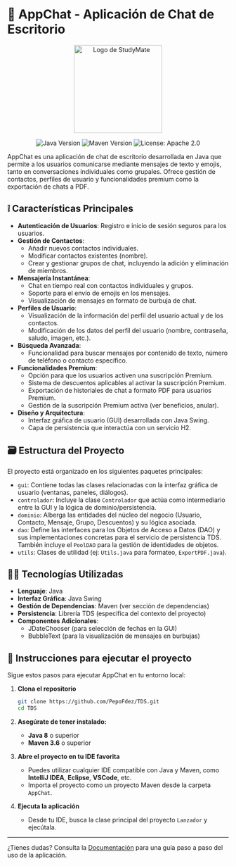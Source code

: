 # 📲 AppChat - Aplicación de Chat de Escritorio

<p align="center">
  <img src="https://github.com/user-attachments/assets/56585911-3d26-41f4-bd98-41f2f6d6d590" alt="Logo de StudyMate" width="200">
</p>

<p align="center">
  <img src="https://img.shields.io/badge/Java-8+-blue.svg" alt="Java Version">
  <img src="https://img.shields.io/badge/Maven-3.6+-orange.svg" alt="Maven Version">
  <img src="https://img.shields.io/badge/License-Apache_2.0-blue.svg" alt="License: Apache 2.0">
  </p>

AppChat es una aplicación de chat de escritorio desarrollada en Java que permite a los usuarios comunicarse mediante mensajes de texto y emojis, tanto en conversaciones individuales como grupales. Ofrece gestión de contactos, perfiles de usuario y funcionalidades premium como la exportación de chats a PDF.

## ❕ Características Principales

* **Autenticación de Usuarios**: Registro e inicio de sesión seguros para los usuarios.
* **Gestión de Contactos**:
    * Añadir nuevos contactos individuales.
    * Modificar contactos existentes (nombre).
    * Crear y gestionar grupos de chat, incluyendo la adición y eliminación de miembros.
* **Mensajería Instantánea**:
    * Chat en tiempo real con contactos individuales y grupos.
    * Soporte para el envío de emojis en los mensajes.
    * Visualización de mensajes en formato de burbuja de chat.
* **Perfiles de Usuario**:
    * Visualización de la información del perfil del usuario actual y de los contactos.
    * Modificación de los datos del perfil del usuario (nombre, contraseña, saludo, imagen, etc.).
* **Búsqueda Avanzada**:
    * Funcionalidad para buscar mensajes por contenido de texto, número de teléfono o contacto específico.
* **Funcionalidades Premium**:
    * Opción para que los usuarios activen una suscripción Premium.
    * Sistema de descuentos aplicables al activar la suscripción Premium.
    * Exportación de historiales de chat a formato PDF para usuarios Premium.
    * Gestión de la suscripción Premium activa (ver beneficios, anular).
* **Diseño y Arquitectura**:
    * Interfaz gráfica de usuario (GUI) desarrollada con Java Swing.
    * Capa de persistencia que interactúa con un servicio H2.

## 🗃 Estructura del Proyecto

El proyecto está organizado en los siguientes paquetes principales:

* `gui`: Contiene todas las clases relacionadas con la interfaz gráfica de usuario (ventanas, paneles, diálogos).
* `controlador`: Incluye la clase `Controlador` que actúa como intermediario entre la GUI y la lógica de dominio/persistencia.
* `dominio`: Alberga las entidades del núcleo del negocio (Usuario, Contacto, Mensaje, Grupo, Descuentos) y su lógica asociada.
* `dao`: Define las interfaces para los Objetos de Acceso a Datos (DAO) y sus implementaciones concretas para el servicio de persistencia TDS. También incluye el `PoolDAO` para la gestión de identidades de objetos.
* `utils`: Clases de utilidad (ej: `Utils.java` para formateo, `ExportPDF.java`).

## 👨‍💻 Tecnologías Utilizadas

* **Lenguaje**: Java
* **Interfaz Gráfica**: Java Swing
* **Gestión de Dependencias**: Maven (ver sección de dependencias)
* **Persistencia**: Librería TDS (específica del contexto del proyecto)
* **Componentes Adicionales**:
    * JDateChooser (para selección de fechas en la GUI)
    * BubbleText (para la visualización de mensajes en burbujas)


## 🚀 Instrucciones para ejecutar el proyecto

Sigue estos pasos para ejecutar AppChat en tu entorno local:

1. **Clona el repositorio**
   ```bash
   git clone https://github.com/PepoFdez/TDS.git
   cd TDS
   ```

2. **Asegúrate de tener instalado:**
   - **Java 8** o superior
   - **Maven 3.6** o superior

3. **Abre el proyecto en tu IDE favorita**
   - Puedes utilizar cualquier IDE compatible con Java y Maven, como **IntelliJ IDEA**, **Eclipse**, **VSCode**, etc.
   - Importa el proyecto como un proyecto Maven desde la carpeta `AppChat`.

4. **Ejecuta la aplicación**
   - Desde tu IDE, busca la clase principal del proyecto `Lanzador` y ejecútala.

---

¿Tienes dudas? Consulta la [Documentación](doc/Doc.pdf) para una guía paso a paso del uso de la aplicación.



